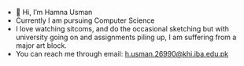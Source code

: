 - 👋 Hi, I’m Hamna Usman
- Currently I am pursuing Computer Science
- I love watching sitcoms, and do the occasional sketching but with university going on and assignments piling up, I am suffering from a major art block.
- You can reach me through email: h.usman.26990@khi.iba.edu.pk

